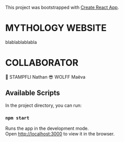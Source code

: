 This project was bootstrapped with [Create React App](https://github.com/facebook/create-react-app).

# MYTHOLOGY WEBSITE
blablablablabla

# COLLABORATOR
👹 STAMPFLI Nathan
😎 WOLFF Maëva



## Available Scripts

In the project directory, you can run:

### `npm start`

Runs the app in the development mode.<br />
Open [http://localhost:3000](http://localhost:3000) to view it in the browser.

